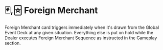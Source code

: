 # 🃏,🃟 Foreign Merchant

Foreign Merchant card triggers immediately when it's drawn from the Global Event Deck at any given situation. Everything else is put on hold while the Dealer executes Foreign Merchant Sequence as instructed in the Gameplay section.
